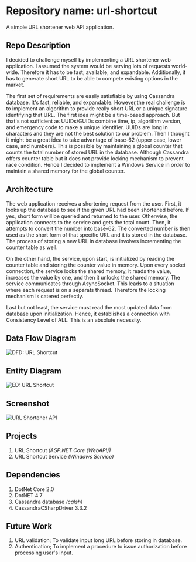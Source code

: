 # Repository name: url-shortcut
A simple URL shortener web API application.

## Repo Description
I decided to challenge myself by implementing a URL shortener web application. I assumed the system would be serving lots of requests world-wide. Therefore it has to be fast, available, and expandable. Additionally, it has to generate short URL to be able to compete existing options in the market.

The first set of requirements are easily satisfiable by using Cassandra database. It's fast, reliable, and expandable. However,the real challenge is to implement an algorithm to provide really short URL or a unique signature identifying that URL. The first idea might be a time-based approach. But that's not sufficient as UUIDs/GUIDs combine time, ip, algorithm version, and emergency code to make a unique identifier. UUIDs are long in characters and they are not the best solution to our problem. Then I thought it might be a great idea to take advantage of base-62 (upper case, lower case, and numbers). This is possible by maintaining a global counter that counts the total number of stored URL in the database. Although Cassandra offers counter table but it does not provide locking mechanism to prevent race condition. Hence I decided to implement a Windows Service in order to maintain a shared memory for the global counter.

## Architecture
The web application receives a shortening request from the user. First, it looks up the database to see if the given URL had been shortened before. If yes, short form will be queried and returned to the user. Otherwise, the application connects to the service and gets the total count. Then, it attempts to convert the number into base-62. The converted number is then used as the short form of that specific URL and it is stored in the database. The process of storing a new URL in database involves incrementing the counter table as well.

On the other hand, the service, upon start, is initialized by reading the counter table and storing the counter value in memory. Upon every socket connection, the service locks the shared memory, it reads the value, increases the value by one, and then it unlocks the shared memory. The service communicates through AsyncSocket. This leads to a situation where each request is on a separats thread. Therefore the locking mechanism is catered perfectly.

Last but not least, the service must read the most updated data from database upon initialization. Hence, it establishes a connection with Consistency Level of ALL. This is an absolute necessity.

## Data Flow Diagram
![DFD: URL Shortcut](https://github.com/kamyar-nemati/url-shortcut/blob/master/DFD%20-%20URL_Shortcut.png?raw=true "DFD: URL Shortcut")

## Entity Diagram
![ED: URL Shortcut](https://raw.githubusercontent.com/kamyar-nemati/url-shortcut/master/ED%20-%20URL_Shortcut.png "ED: URL Shortcut")

## Screenshot
![URL Shortener API](https://user-images.githubusercontent.com/29518086/31230415-86e71f28-aa16-11e7-8876-2a74f2146dc4.PNG "URL Shortener API")

## Projects
1. URL Shortcut _(ASP.NET Core (WebAPI))_
2. URL Shortcut Service _(Windows Service)_

## Dependencies
1. DotNet Core 2.0
2. DotNET 4.7
3. Cassandra database _(cqlsh)_
4. CassandraCSharpDriver 3.3.2

## Future Work
1. URL validation; To validate input long URL before storing in database.
2. Authentication; To implement a procedure to issue authorization before processing user's input.
